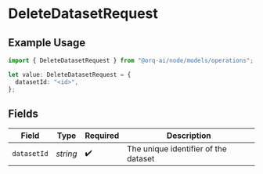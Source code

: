# DeleteDatasetRequest

## Example Usage

```typescript
import { DeleteDatasetRequest } from "@orq-ai/node/models/operations";

let value: DeleteDatasetRequest = {
  datasetId: "<id>",
};
```

## Fields

| Field                                | Type                                 | Required                             | Description                          |
| ------------------------------------ | ------------------------------------ | ------------------------------------ | ------------------------------------ |
| `datasetId`                          | *string*                             | :heavy_check_mark:                   | The unique identifier of the dataset |